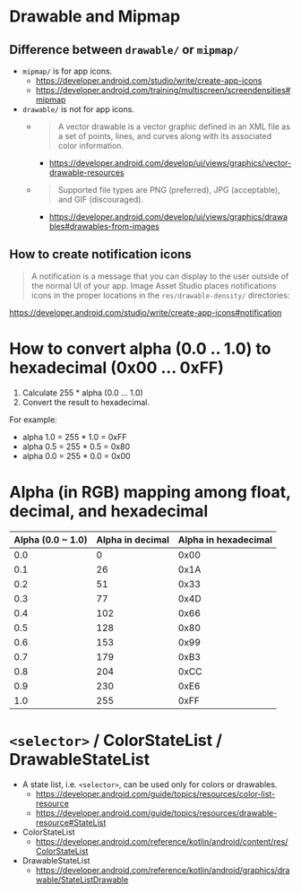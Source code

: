 # Drawable and Mipmap
## Difference between `drawable/` or `mipmap/`
- `mipmap/` is for app icons.
  - https://developer.android.com/studio/write/create-app-icons
  - https://developer.android.com/training/multiscreen/screendensities#mipmap
- `drawable/` is not for app icons.
    - > A vector drawable is a vector graphic defined in an XML file as a set of points, lines, and curves along with its associated color information.
      - https://developer.android.com/develop/ui/views/graphics/vector-drawable-resources
   - > Supported file types are PNG (preferred), JPG (acceptable), and GIF (discouraged).
       - https://developer.android.com/develop/ui/views/graphics/drawables#drawables-from-images

## How to create notification icons
> A notification is a message that you can display to the user outside of the normal UI of your app. Image Asset Studio places notifications icons in the proper locations in the `res/drawable-density/` directories:

https://developer.android.com/studio/write/create-app-icons#notification

# How to convert alpha (0.0 .. 1.0) to hexadecimal (0x00 ... 0xFF)
1. Calculate 255 * alpha (0.0 ... 1.0)
1. Convert the result to hexadecimal.

For example:
* alpha 1.0 = 255 * 1.0 = 0xFF
* alpha 0.5 = 255 * 0.5 = 0x80
* alpha 0.0 = 255 * 0.0 = 0x00

# Alpha (in RGB) mapping among float, decimal, and hexadecimal
Alpha (0.0 ~ 1.0)|Alpha in decimal|Alpha in hexadecimal
--|--|--
0.0|0|0x00
0.1|26|0x1A
0.2|51|0x33
0.3|77|0x4D
0.4|102|0x66
0.5|128|0x80
0.6|153|0x99
0.7|179|0xB3
0.8|204|0xCC
0.9|230|0xE6
1.0|255|0xFF

# `<selector>` / ColorStateList / DrawableStateList
* A state list, i.e. `<selector>`, can be used only for colors or drawables.
  * https://developer.android.com/guide/topics/resources/color-list-resource
  * https://developer.android.com/guide/topics/resources/drawable-resource#StateList
* ColorStateList
  * https://developer.android.com/reference/kotlin/android/content/res/ColorStateList
* DrawableStateList
  * https://developer.android.com/reference/kotlin/android/graphics/drawable/StateListDrawable
